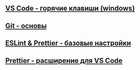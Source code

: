 ## [VS Code - горячие клавиши (windows)](/settings/vscode)

## [Git - основы](/settings/git)

## [ESLint & Prettier - базовые настройки](/settings/eslint-prettier)

## [Prettier - расширение для VS Code](/settings/prettier)
